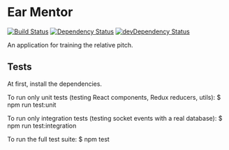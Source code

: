 Ear Mentor
==========================

[![Build Status](https://travis-ci.org/vladimirponomarev/ear-mentor-react-redux-socket.io-node.svg?branch=master)](https://travis-ci.org/vladimirponomarev/ear-mentor-react-redux-socket.io-node)
[![Dependency Status](https://david-dm.org/vladimirponomarev/ear-mentor-react-redux-socket.io-node.svg?theme=shields.io)](https://david-dm.org/vladimirponomarev/ear-mentor-react-redux-socket.io-node)
[![devDependency Status](https://david-dm.org/vladimirponomarev/ear-mentor-react-redux-socket.io-node/dev-status.svg?theme=shields.io)](https://david-dm.org/vladimirponomarev/ear-mentor-react-redux-socket.io-node#info=devDependencies)

An application for training the relative pitch.

## Tests
At first, install the dependencies.

To run only unit tests (testing React components, Redux reducers, utils):
    $ npm run test:unit
    
To run only integration tests (testing socket events with a real database):
    $ npm run test:integration 
    
To run the full test suite:
    $ npm test
